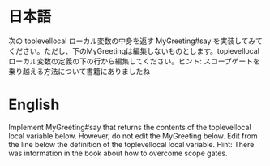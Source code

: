 # 日本語

次の toplevellocal ローカル変数の中身を返す MyGreeting#say を実装してみてください。ただし、下のMyGreetingは編集しないものとします。toplevellocal ローカル変数の定義の下の行から編集してください。ヒント: スコープゲートを乗り越える方法について書籍にありましたね

# English

Implement MyGreeting#say that returns the contents of the toplevellocal local variable below. However, do not edit the MyGreeting below. Edit from the line below the definition of the toplevellocal local variable. Hint: There was information in the book about how to overcome scope gates.